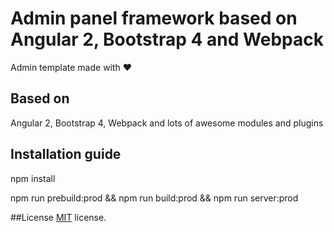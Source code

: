 # Admin panel framework based on Angular 2, Bootstrap 4 and Webpack

Admin template made with :heart:

## Based on
Angular 2, Bootstrap 4, Webpack and lots of awesome modules and plugins

## Installation guide
npm install 

npm run prebuild:prod && npm run build:prod && npm run server:prod

##License
[MIT](LICENSE.txt) license.

